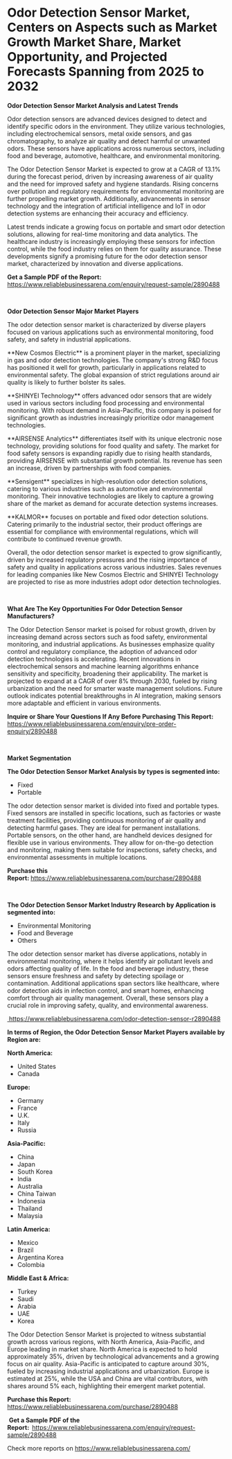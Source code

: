 <p><h1>Odor Detection Sensor Market, Centers on Aspects such as Market Growth Market Share, Market Opportunity, and Projected Forecasts Spanning from 2025 to 2032</h1></p><p><strong>Odor Detection Sensor Market Analysis and Latest Trends</strong></p>
<p><p>Odor detection sensors are advanced devices designed to detect and identify specific odors in the environment. They utilize various technologies, including electrochemical sensors, metal oxide sensors, and gas chromatography, to analyze air quality and detect harmful or unwanted odors. These sensors have applications across numerous sectors, including food and beverage, automotive, healthcare, and environmental monitoring.</p><p>The Odor Detection Sensor Market is expected to grow at a CAGR of 13.1% during the forecast period, driven by increasing awareness of air quality and the need for improved safety and hygiene standards. Rising concerns over pollution and regulatory requirements for environmental monitoring are further propelling market growth. Additionally, advancements in sensor technology and the integration of artificial intelligence and IoT in odor detection systems are enhancing their accuracy and efficiency.</p><p>Latest trends indicate a growing focus on portable and smart odor detection solutions, allowing for real-time monitoring and data analytics. The healthcare industry is increasingly employing these sensors for infection control, while the food industry relies on them for quality assurance. These developments signify a promising future for the odor detection sensor market, characterized by innovation and diverse applications.</p></p>
<p><strong>Get a Sample PDF of the Report:&nbsp;</strong> <a href="https://www.reliablebusinessarena.com/enquiry/request-sample/2890488?utm_campaign=3215&utm_medium=2&utm_source=Github&utm_content=ia&utm_term=14032025&utm_id=odor-detection-sensor">https://www.reliablebusinessarena.com/enquiry/request-sample/2890488</a></p>
<p>&nbsp;</p>
<p><strong>Odor Detection Sensor Major Market Players</strong></p>
<p><p>The odor detection sensor market is characterized by diverse players focused on various applications such as environmental monitoring, food safety, and safety in industrial applications.</p><p>**New Cosmos Electric** is a prominent player in the market, specializing in gas and odor detection technologies. The company's strong R&D focus has positioned it well for growth, particularly in applications related to environmental safety. The global expansion of strict regulations around air quality is likely to further bolster its sales.</p><p>**SHINYEI Technology** offers advanced odor sensors that are widely used in various sectors including food processing and environmental monitoring. With robust demand in Asia-Pacific, this company is poised for significant growth as industries increasingly prioritize odor management technologies.</p><p>**AIRSENSE Analytics** differentiates itself with its unique electronic nose technology, providing solutions for food quality and safety. The market for food safety sensors is expanding rapidly due to rising health standards, providing AIRSENSE with substantial growth potential. Its revenue has seen an increase, driven by partnerships with food companies.</p><p>**Sensigent** specializes in high-resolution odor detection solutions, catering to various industries such as automotive and environmental monitoring. Their innovative technologies are likely to capture a growing share of the market as demand for accurate detection systems increases.</p><p>**KALMOR** focuses on portable and fixed odor detection solutions. Catering primarily to the industrial sector, their product offerings are essential for compliance with environmental regulations, which will contribute to continued revenue growth.</p><p>Overall, the odor detection sensor market is expected to grow significantly, driven by increased regulatory pressures and the rising importance of safety and quality in applications across various industries. Sales revenues for leading companies like New Cosmos Electric and SHINYEI Technology are projected to rise as more industries adopt odor detection technologies.</p></p>
<p>&nbsp;</p>
<p><strong>What Are The Key Opportunities For Odor Detection Sensor Manufacturers?</strong></p>
<p><p>The Odor Detection Sensor market is poised for robust growth, driven by increasing demand across sectors such as food safety, environmental monitoring, and industrial applications. As businesses emphasize quality control and regulatory compliance, the adoption of advanced odor detection technologies is accelerating. Recent innovations in electrochemical sensors and machine learning algorithms enhance sensitivity and specificity, broadening their applicability. The market is projected to expand at a CAGR of over 8% through 2030, fueled by rising urbanization and the need for smarter waste management solutions. Future outlook indicates potential breakthroughs in AI integration, making sensors more adaptable and efficient in various environments.</p></p>
<p><strong>Inquire or Share Your Questions If Any Before Purchasing This Report:</strong> <a href="https://www.reliablebusinessarena.com/enquiry/pre-order-enquiry/2890488?utm_campaign=3215&utm_medium=2&utm_source=Github&utm_content=ia&utm_term=14032025&utm_id=odor-detection-sensor">https://www.reliablebusinessarena.com/enquiry/pre-order-enquiry/2890488</a></p>
<p>&nbsp;</p>
<p><strong>Market Segmentation</strong></p>
<p><strong>The Odor Detection Sensor Market Analysis by types is segmented into:</strong></p>
<p><ul><li>Fixed</li><li>Portable</li></ul></p>
<p><p>The odor detection sensor market is divided into fixed and portable types. Fixed sensors are installed in specific locations, such as factories or waste treatment facilities, providing continuous monitoring of air quality and detecting harmful gases. They are ideal for permanent installations. Portable sensors, on the other hand, are handheld devices designed for flexible use in various environments. They allow for on-the-go detection and monitoring, making them suitable for inspections, safety checks, and environmental assessments in multiple locations.</p></p>
<p><strong>Purchase this Report:&nbsp;</strong><a href="https://www.reliablebusinessarena.com/purchase/2890488?utm_campaign=3215&utm_medium=2&utm_source=Github&utm_content=ia&utm_term=14032025&utm_id=odor-detection-sensor">https://www.reliablebusinessarena.com/purchase/2890488</a></p>
<p>&nbsp;</p>
<p><strong>The Odor Detection Sensor Market Industry Research by Application is segmented into:</strong></p>
<p><ul><li>Environmental Monitoring</li><li>Food and Beverage</li><li>Others</li></ul></p>
<p><p>The odor detection sensor market has diverse applications, notably in environmental monitoring, where it helps identify air pollutant levels and odors affecting quality of life. In the food and beverage industry, these sensors ensure freshness and safety by detecting spoilage or contamination. Additional applications span sectors like healthcare, where odor detection aids in infection control, and smart homes, enhancing comfort through air quality management. Overall, these sensors play a crucial role in improving safety, quality, and environmental awareness.</p></p>
<p><a href="https://www.reliablebusinessarena.com/odor-detection-sensor-r2890488?utm_campaign=3215&utm_medium=2&utm_source=Github&utm_content=ia&utm_term=14032025&utm_id=odor-detection-sensor">&nbsp;https://www.reliablebusinessarena.com/odor-detection-sensor-r2890488</a></p>
<p><strong>In terms of Region, the Odor Detection Sensor Market Players available by Region are:</strong></p>
<p>
    <p> <strong> North America: </strong>
        <ul>
            <li>United States</li>
            <li>Canada</li>
        </ul>
        </p> 
    <p> <strong> Europe: </strong>
        <ul>
            <li>Germany</li>
            <li>France</li>
            <li>U.K.</li>
            <li>Italy</li>
            <li>Russia</li>
        </ul>
        </p> 
    <p> <strong> Asia-Pacific: </strong>
        <ul>
            <li>China</li>
            <li>Japan</li>
            <li>South Korea</li>
            <li>India</li>
            <li>Australia</li>
            <li>China Taiwan</li>
            <li>Indonesia</li>
            <li>Thailand</li>
            <li>Malaysia</li>
        </ul>
        </p> 
    <p> <strong> Latin America: </strong>
        <ul>
            <li>Mexico</li>
            <li>Brazil</li>
            <li>Argentina Korea</li>
            <li>Colombia</li>
        </ul>
        </p> 
    <p> <strong> Middle East & Africa: </strong>
        <ul>
            <li>Turkey</li>
            <li>Saudi</li>
            <li>Arabia</li>
            <li>UAE</li>
            <li>Korea</li>
        </ul>
    </p>
    </p>
<p><p>The Odor Detection Sensor Market is projected to witness substantial growth across various regions, with North America, Asia-Pacific, and Europe leading in market share. North America is expected to hold approximately 35%, driven by technological advancements and a growing focus on air quality. Asia-Pacific is anticipated to capture around 30%, fueled by increasing industrial applications and urbanization. Europe is estimated at 25%, while the USA and China are vital contributors, with shares around 5% each, highlighting their emergent market potential.</p></p>
<p><strong>Purchase this Report: </strong><a href="https://www.reliablebusinessarena.com/purchase/2890488?utm_campaign=3215&utm_medium=2&utm_source=Github&utm_content=ia&utm_term=14032025&utm_id=odor-detection-sensor">https://www.reliablebusinessarena.com/purchase/2890488</a></p>
<p>&nbsp;<strong>Get a Sample PDF of the Report:&nbsp;&nbsp;</strong><a href="https://www.reliablebusinessarena.com/enquiry/request-sample/2890488?utm_campaign=3215&utm_medium=2&utm_source=Github&utm_content=ia&utm_term=14032025&utm_id=odor-detection-sensor">https://www.reliablebusinessarena.com/enquiry/request-sample/2890488</a></p>
<p><strong></strong></p>
<p>Check more reports on <a href="https://www.reliablebusinessarena.com/?utm_campaign=3215&utm_medium=2&utm_source=Github&utm_content=ia&utm_term=14032025&utm_id=odor-detection-sensor">https://www.reliablebusinessarena.com/</a></p>